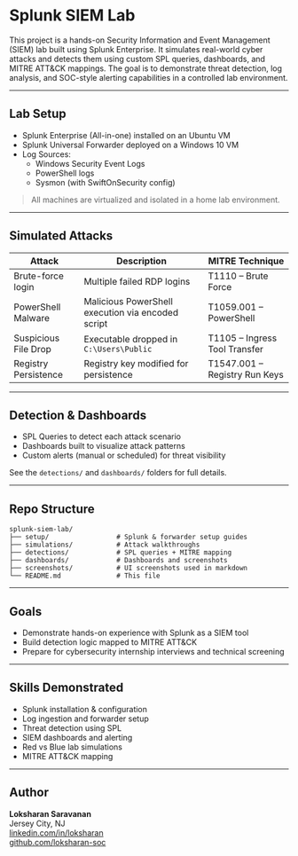 
# Splunk SIEM Lab

This project is a hands-on Security Information and Event Management (SIEM) lab built using Splunk Enterprise. It simulates real-world cyber attacks and detects them using custom SPL queries, dashboards, and MITRE ATT&CK mappings. The goal is to demonstrate threat detection, log analysis, and SOC-style alerting capabilities in a controlled lab environment.

---

## Lab Setup

- Splunk Enterprise (All-in-one) installed on an Ubuntu VM  
- Splunk Universal Forwarder deployed on a Windows 10 VM  
- Log Sources:
  - Windows Security Event Logs
  - PowerShell logs
  - Sysmon (with SwiftOnSecurity config)

> All machines are virtualized and isolated in a home lab environment.

---

## Simulated Attacks

| Attack               | Description                                  | MITRE Technique             |
|----------------------|----------------------------------------------|-----------------------------|
| Brute-force login    | Multiple failed RDP logins                    | T1110 – Brute Force          |
| PowerShell Malware    | Malicious PowerShell execution via encoded script | T1059.001 – PowerShell      |
| Suspicious File Drop  | Executable dropped in `C:\Users\Public`       | T1105 – Ingress Tool Transfer |
| Registry Persistence  | Registry key modified for persistence          | T1547.001 – Registry Run Keys |

---

## Detection & Dashboards

- SPL Queries to detect each attack scenario  
- Dashboards built to visualize attack patterns  
- Custom alerts (manual or scheduled) for threat visibility

See the `detections/` and `dashboards/` folders for full details.

---

## Repo Structure

```
splunk-siem-lab/
├── setup/                 # Splunk & forwarder setup guides
├── simulations/           # Attack walkthroughs
├── detections/            # SPL queries + MITRE mapping
├── dashboards/            # Dashboards and screenshots
├── screenshots/           # UI screenshots used in markdown
└── README.md              # This file
```

---

## Goals

- Demonstrate hands-on experience with Splunk as a SIEM tool  
- Build detection logic mapped to MITRE ATT&CK  
- Prepare for cybersecurity internship interviews and technical screening

---

## Skills Demonstrated

- Splunk installation & configuration  
- Log ingestion and forwarder setup  
- Threat detection using SPL  
- SIEM dashboards and alerting  
- Red vs Blue lab simulations  
- MITRE ATT&CK mapping

---

## Author

**Loksharan Saravanan**  
Jersey City, NJ  
[linkedin.com/in/loksharan](https://linkedin.com/in/loksharan)  
[github.com/loksharan-soc](https://github.com/loksharan-soc)
